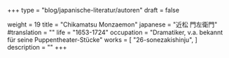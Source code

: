 +++
type = "blog/japanische-literatur/autoren"
draft = false

weight = 19
title = "Chikamatsu Monzaemon"
japanese = "近松 門左衛門"
#translation = ""
life = "1653-1724"
occupation = "Dramatiker, v.a. bekannt für seine Puppentheater-Stücke"
works = [
  "26-sonezakishinju",
]
description = ""
+++
